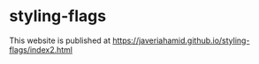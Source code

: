 # styling-flags
This website is published at https://javeriahamid.github.io/styling-flags/index2.html
